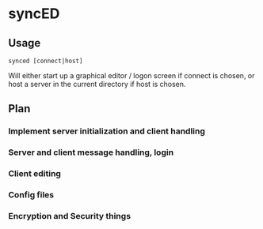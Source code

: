 # syncED
## Usage
```
synced [connect|host]
```
Will either start up a graphical editor / logon screen if connect is chosen, or host a server in the current directory if host is chosen.

## Plan
### Implement server initialization and client handling
### Server and client message handling, login
### Client editing
### Config files
### Encryption and Security things
